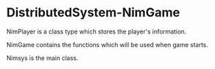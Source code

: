 # DistributedSystem-NimGame

NimPlayer is a class type which stores the player's information.

NimGame contains the functions which will be used when game starts.

Nimsys is the main class.
